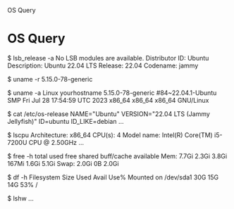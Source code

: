 OS Query
# OS Query

$ lsb_release -a
No LSB modules are available.
Distributor ID: Ubuntu
Description:    Ubuntu 22.04 LTS
Release:        22.04
Codename:       jammy

$ uname -r
5.15.0-78-generic

$ uname -a
Linux yourhostname 5.15.0-78-generic #84~22.04.1-Ubuntu SMP Fri Jul 28 17:54:59 UTC 2023 x86_64 x86_64 x86_64 GNU/Linux

$ cat /etc/os-release
NAME="Ubuntu"
VERSION="22.04 LTS (Jammy Jellyfish)"
ID=ubuntu
ID_LIKE=debian
...

$ lscpu
Architecture:        x86_64
CPU(s):              4
Model name:          Intel(R) Core(TM) i5-7200U CPU @ 2.50GHz
...

$ free -h
              total        used        free      shared  buff/cache   available
Mem:           7.7Gi       2.3Gi       3.8Gi       167Mi       1.6Gi       5.1Gi
Swap:          2.0Gi          0B       2.0Gi

$ df -h
Filesystem      Size  Used Avail Use% Mounted on
/dev/sda1       30G  15G   14G  53% /

$ lshw
...
